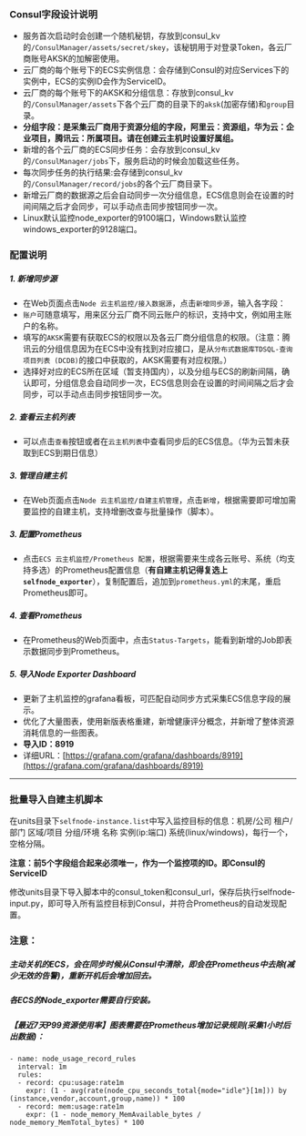 ### Consul字段设计说明
- 服务首次启动时会创建一个随机秘钥，存放到consul_kv的`/ConsulManager/assets/secret/skey`，该秘钥用于对登录Token，各云厂商账号AKSK的加解密使用。
- 云厂商的每个账号下的ECS实例信息：会存储到Consul的对应Services下的实例中，ECS的实例ID会作为ServiceID。
- 云厂商的每个账号下的AKSK和分组信息：存放到consul_kv的`/ConsulManager/assets`下各个云厂商的目录下的`aksk`(加密存储)和`group`目录。
- **分组字段：是采集云厂商用于资源分组的字段，阿里云：资源组，华为云：企业项目，腾讯云：所属项目。请在创建云主机时设置好属组。**
- 新增的各个云厂商的ECS同步任务：会存放到consul_kv的`/ConsulManager/jobs`下，服务启动的时候会加载这些任务。
- 每次同步任务的执行结果:会存储到consul_kv的`/ConsulManager/record/jobs`的各个云厂商目录下。
- 新增云厂商的数据源之后会自动同步一次分组信息，ECS信息则会在设置的时间间隔之后才会同步，可以手动点击同步按钮同步一次。
- Linux默认监控node_exporter的9100端口，Windows默认监控windows_exporter的9128端口。

### 配置说明
##### 1. 新增同步源 
- 在Web页面点击`Node 云主机监控/接入数据源`，点击`新增同步源`，输入各字段：
- `账户`可随意填写，用来区分云厂商不同云账户的标识，支持中文，例如用主账户的名称。
- 填写的`AKSK`需要有获取ECS的权限以及各云厂商分组信息的权限。（注意：腾讯云的分组信息因为在ECS中没有找到对应接口，是从`分布式数据库TDSQL-查询项目列表 (DCDB)`的接口中获取的，AKSK需要有对应权限。）
- 选择好对应的ECS所在区域（暂支持国内），以及分组与ECS的刷新间隔，确认即可，分组信息会自动同步一次，ECS信息则会在设置的时间间隔之后才会同步，可以手动点击同步按钮同步一次。
##### 2. 查看云主机列表
- 可以点击`查看`按钮或者在`云主机列表`中查看同步后的ECS信息。（华为云暂未获取到ECS到期日信息）
##### 3. 管理自建主机
- 在Web页面点击`Node 云主机监控/自建主机管理`，点击`新增`，根据需要即可增加需要监控的自建主机，支持增删改查与批量操作（脚本）。
##### 3. 配置Prometheus
- 点击`ECS 云主机监控/Prometheus 配置`，根据需要来生成各云账号、系统（均支持多选）的Prometheus配置信息（**有自建主机记得复选上`selfnode_exporter`**），复制配置后，追加到`prometheus.yml`的末尾，重启Prometheus即可。
##### 4. 查看Prometheus
- 在Prometheus的Web页面中，点击`Status-Targets`，能看到新增的Job即表示数据同步到Prometheus。
##### 5. 导入Node Exporter Dashboard
- 更新了主机监控的grafana看板，可匹配自动同步方式采集ECS信息字段的展示。
- 优化了大量图表，使用新版表格重建，新增健康评分概念，并新增了整体资源消耗信息的一些图表。
- **导入ID：8919**
- 详细URL：[https://grafana.com/grafana/dashboards/8919](https://grafana.com/grafana/dashboards/8919)

---

### 批量导入自建主机脚本

在units目录下`selfnode-instance.list`中写入监控目标的信息：机房/公司 租户/部门 区域/项目 分组/环境 名称 实例(ip:端口) 系统(linux/windows)，每行一个，空格分隔。

**注意：前5个字段组合起来必须唯一，作为一个监控项的ID。即Consul的ServiceID**

修改units目录下导入脚本中的consul_token和consul_url，保存后执行selfnode-input.py，即可导入所有监控目标到Consul，并符合Prometheus的自动发现配置。

### 注意：

##### 主动关机的ECS，会在同步时候从Consul中清除，即会在Prometheus中去除(减少无效的告警)，重新开机后会增加回去。
##### 各ECS的Node_exporter需要自行安装。
##### 【最近7天P99资源使用率】图表需要在Prometheus增加记录规则(采集1小时后出数据)：
```
- name: node_usage_record_rules
  interval: 1m
  rules:
  - record: cpu:usage:rate1m
    expr: (1 - avg(rate(node_cpu_seconds_total{mode="idle"}[1m])) by (instance,vendor,account,group,name)) * 100
  - record: mem:usage:rate1m
    expr: (1 - node_memory_MemAvailable_bytes / node_memory_MemTotal_bytes) * 100
```

